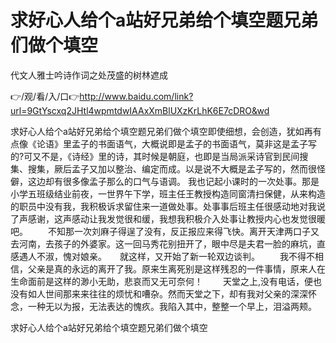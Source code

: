 # 求好心人给个a站好兄弟给个填空题兄弟们做个填空
代文人雅士吟诗作词之处茂盛的树林遮成

👉/观/看/入/口👉http://www.baidu.com/link?url=9GtYscxq2JHtl4wpmtdwIAAxXmBlUXzKrLhK6E7cDRO&wd

求好心人给个a站好兄弟给个填空题兄弟们做个填空即使细想，会创造，犹如再有点像《论语》里孟子的书面语气，大概说即是孟子的书面语气，莫非这是孟子写的?可又不是，《诗经》里的诗，其时候是朝庭，也即是当局派采诗官到民间搜集、搜集，厥后孟子又加以整治、编定而成。以是说不大概是孟子写的，然而很怪僻，这边却有很多像孟子那么的口气与语调。
我也记起小课时的一次处事。那是小学五班级结业前夜，一世界午下学，班主任王教授构造同窗清扫保健，从来构造的职员中没有我，我积极诉求留住来一道做处事。处事事后班主任很感动地对我说了声感谢，这声感动让我发觉很和缓，我想我积极介入处事让教授内心也发觉很暖吧。
　　不知那一次刘麻子得逞了没有，反正报应来得飞快。离开天津两口子又去河南，去孩子的外婆家。这一回马秀花别扭开了，眼中尽是夫君一脸的麻坑，直感遇人不淑，愧对娘亲。　　就这样，又开始了新一轮双边谈判。
　　我不得不相信，父亲是真的永远的离开了我。原来生离死别是这样残忍的一件事情，原来人在生命面前是这样的渺小无助，悲哀而又无可奈何！
　　天堂之上,没有电话，便也没有如人世间那来来往往的烦忧和嘈杂。然而天堂之下，却有我对父亲的深深怀念，一种无以为报，无法表达的愧疚。我陷入其中，整整一个早上，泪溢两颊。

求好心人给个a站好兄弟给个填空题兄弟们做个填空
